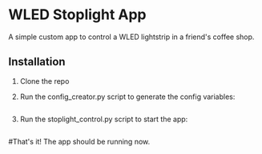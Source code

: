 # WLED Stoplight App

A simple custom app to control a WLED lightstrip in a friend's coffee shop.
## Installation

1. Clone the repo

2. Run the config_creator.py script to generate the config variables:

```python config_creator.py
```

3. Run the stoplight_control.py script to start the app:

```python stoplight_control.py
```

#That's it! The app should be running now.
